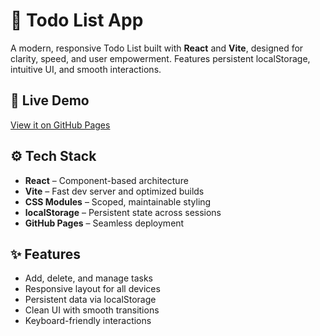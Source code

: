 # 📝 Todo List App

A modern, responsive Todo List built with **React** and **Vite**, designed for clarity, speed, and user empowerment. Features persistent localStorage, intuitive UI, and smooth interactions.

## 🚀 Live Demo

[View it on GitHub Pages](https://mo7arb-art.github.io/Todo-List)

## ⚙️ Tech Stack

- **React** – Component-based architecture
- **Vite** – Fast dev server and optimized builds
- **CSS Modules** – Scoped, maintainable styling
- **localStorage** – Persistent state across sessions
- **GitHub Pages** – Seamless deployment

## ✨ Features

- Add, delete, and manage tasks
- Responsive layout for all devices
- Persistent data via localStorage
- Clean UI with smooth transitions
- Keyboard-friendly interactions

